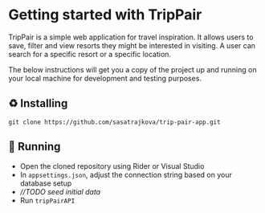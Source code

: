 # Getting started with TripPair
TripPair is a simple web application for travel inspiration. It allows users to save, filter and view resorts they might be interested in visiting. A user can search for a specific resort or a specific location.

The below instructions will get you a copy of the project up and running on your local machine for development and testing purposes.
## ♻️ Installing
```
git clone https://github.com/sasatrajkova/trip-pair-app.git
```
## 🚀 Running
- Open the cloned repository using Rider or Visual Studio
- In  `appsettings.json`, adjust the connection string based on your database setup
- <i>//TODO seed initial data</i>
- Run `tripPairAPI`
